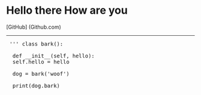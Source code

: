 # **Hello there How are you**


[GitHub] (Github.com)

---

<pre> ''' class bark():

  def __init__(self, hello):
  self.hello = hello

  dog = bark('woof')

  print(dog.bark)

</pre>
